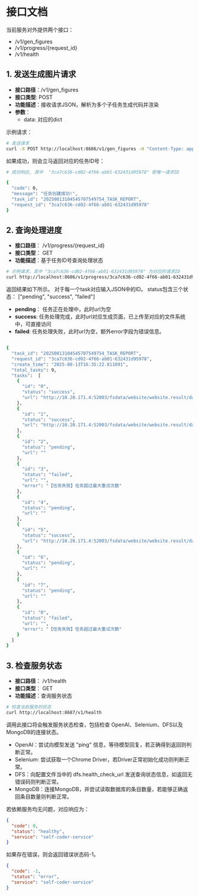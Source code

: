 # 接口文档

当前服务对外提供两个接口：

- /v1/gen_figures
- /v1/progress/{request_id}
- /v1/health

## 1. 发送生成图片请求 

- **接口路径**：/v1/gen_figures 
- **接口类型**: POST
- **功能描述**：接收请求JSON，解析为多个子任务生成代码并渲染
- **参数**：
    - data: 对应的dict

示例请求：

``` bash
# 发送请求
curl -X POST http://localhost:8686/v1/gen_figures -H "Content-Type: application/json"  -d @docs/测试输入.json
```

如果成功，则会立马返回对应的任务ID号：

``` bash
# 成功响应, 其中  "3ca7c636-cd02-4f66-ab01-632431d95978" 即唯一请求ID

{
  "code": 0, 
  "message": "任务创建成功!", 
  "task_id": "20250813104545707549754_TASK_REPORT",
  "request_id": "3ca7c636-cd02-4f66-ab01-632431d95978"
}
```

## 2. 查询处理进度

- **接口路径**： /v1/progress/{request_id}
- **接口类型**： GET
- **功能描述**：基于任务ID号查询处理状态

```bash
# 示例请求，其中 "3ca7c636-cd02-4f66-ab01-632431d95978" 为对应的请求ID
curl http://localhost:8686/v1/progress/3ca7c636-cd02-4f66-ab01-632431d95978
```

返回结果如下所示。
对于每一个task对应输入JSON中的ID。
status包含三个状态： ["pending", "success", "failed"]

- **pending**： 任务正在处理中，此时url为空
- **success**: 任务处理完成，此时url对应生成页面，已上传至对应的文件系统中，可直接访问
- **failed**: 任务处理失败，此时url为空，额外error字段为错误信息。

``` bash

{
  "task_id": "20250813104545707549754_TASK_REPORT",
  "request_id": "3ca7c636-cd02-4f66-ab01-632431d95978",
  "create_time": "2025-08-13T16:35:22.811891",
  "total_tasks": 9,
  "tasks":  [
    {
      "id": "0",
      "status": "success",
      "url": "http://10.20.171.4:52003/fsdata/website/website.result/data/files/website.result/20250813/6a818c8491084f2099a416eb66e38f8b175507419064287802.png"
    },
    {
      "id": "1",
      "status": "success",
      "url": "http://10.20.171.4:52003/fsdata/website/website.result/data/files/website.result/20250813/36848860aa6049b8a6fb7fe0546dce7f175507419746068178.png"
    },
    {
      "id": "2",
      "status": "pending",
      "url": ""
    },
    {
      "id": "3",
      "status": "failed",
      "url": "",
      "error": "【任务失败】任务超过最大重试次数"
    },
    {
      "id": "4",
      "status": "pending",
      "url": ""
    },
    {
      "id": "5",
      "status": "success",
      "url": "http://10.20.171.4:52003/fsdata/website/website.result/data/files/website.result/20250813/50aaebfcbc2240b5a85e1db457a59560175507422444679919.png"
    },
    {
      "id": "6",
      "status": "pending",
      "url": ""
    },
    {
      "id": "7",
      "status": "pending",
      "url": ""
    },
    {
      "id": "8",
      "status": "failed",
      "url": "",
      "error": "【任务失败】任务超过最大重试次数"
    }
  ]
}

```


## 3. 检查服务状态

- **接口路径**： /v1/health
- **接口类型**： GET
- **功能描述**：查询服务状态

```bash
# 检查当前服务的状态
curl http://localhost:8687/v1/health
```

调用此接口将会触发服务状态检查，包括检查 OpenAI、Selenium、DFS以及MongoDB的连接状态。
- OpenAI：尝试向模型发送 "ping" 信息，等待模型回复，若正确得到返回则判断正常。 
- Selenium: 尝试获取一个Chrome Driver，若Driver正常初始化成功则判断正常。
- DFS：向配置文件当中的 dfs.health_check_url 发送查询状态信息，如返回无错误码则判断正常。
- MongoDB：连接MongoDB，并尝试读取数据库的条目数量，若能够正确返回条目数量则判断正常。


若依赖服务均无问题，对应响应为：


```json
{
  "code": 0, 
  "status": "healthy", 
  "service": "self-coder-service"
}
```

如果存在错误，则会返回错误状态码-1。

```json
{
  "code": -1, 
  "status": "error", 
  "service": "self-coder-service"
}
```
